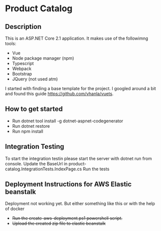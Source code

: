 # Product Catalog

## Description
This is an ASP.NET Core 2.1 application. It makes use of the followimng tools:
* Vue
* Node package manager (npm)
* Typescript
* Webpack
* Bootstrap
* JQuery (not used atm)

I started with finding a base template for the project. I googled around a bit and found this guide https://github.com/vhanla/vuets. 

## How to get started
* Run dotnet tool install -g dotnet-aspnet-codegenerator
* Run dotnet restore
* Run npm install

## Integration Testing
To start the integration testin please start the server with dotnet run from console.
Update the BaseUrl in product-catalog.IntegrationTests.IndexPage.cs
Run the tests

## Deployment Instructions for AWS Elastic beanstalk
Deployment not working yet. But either something like this or with the help of docker
* ~~Run the create-aws-deployment.ps1 powershell script.~~
* ~~Upload the created zip file to elastic beanstalk~~